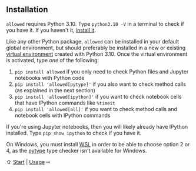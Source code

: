## Installation

`allowed` requires Python 3.10. Type `python3.10 -V` in a terminal to check if you have it.
If you haven't it, [install it](https://www.python.org/downloads/release/python-31011/).

Like any other Python package, `allowed` can be installed in your default global environment,
but should preferably be installed in a new or existing
[virtual environment](https://realpython.com/python-virtual-environments-a-primer/)
created with Python 3.10.
Once the virtual environment is activated, type _one_ of the following:
1. `pip install allowed` if you only need to
   check Python files and Jupyter notebooks with Python code
2. `pip install 'allowed[pytype]'` if you also want to
   check method calls (as explained in the next section)
3. `pip install 'allowed[ipython]'` if you want to
   check notebook cells that have IPython commands like `%timeit`
4. `pip install 'allowed[all]'` if you want to
   check method calls and notebook cells with IPython commands

If you're using Jupyter notebooks, then you will likely already have IPython installed.
Type `pip show ipython` to check if you have it.

On Windows, you must install [WSL](https://learn.microsoft.com/en-us/windows/wsl)
in order to be able to choose option 2 or 4, as the
[pytype](https://google.github.io/pytype) type checker isn't available for Windows.

⇧ [Start](../README.md) | [Usage](usage.md) ⇨